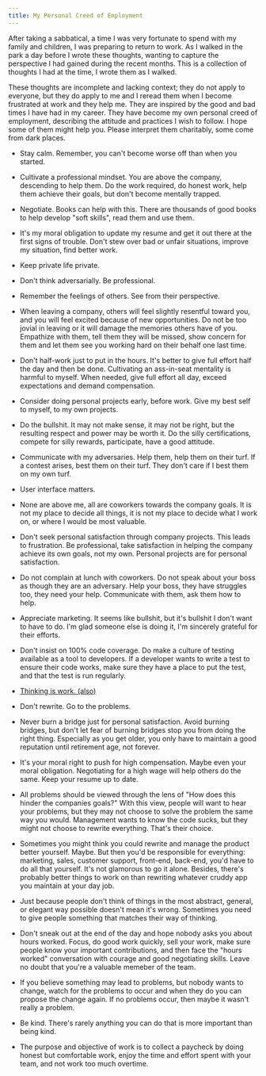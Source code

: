 ```yaml
---
title: My Personal Creed of Employment
---
```


After taking a sabbatical, a time I was very fortunate to spend with my family and children, I was preparing to return to work. As I walked in the park a day before I wrote these thoughts, wanting to capture the perspective I had gained during the recent months. This is a collection of thoughts I had at the time, I wrote them as I walked.

These thoughts are incomplete and lacking context; they do not apply to everyone, but they do apply to me and I reread them when I become frustrated at work and they help me. They are inspired by the good and bad times I have had in my career. They have become my own personal creed of employment, describing the attitude and practices I wish to follow. I hope some of them might help you. Please interpret them charitably, some come from dark places.

- Stay calm. Remember, you can't become worse off than when you started.

- Cultivate a professional mindset. You are above the company, descending to help them. Do the work required, do honest work, help them achieve their goals, but don't become mentally trapped.

- Negotiate. Books can help with this. There are thousands of good books to help develop "soft skills", read them and use them.

- It's my moral obligation to update my resume and get it out there at the first signs of trouble. Don't stew over bad or unfair situations, improve my situation, find better work.

- Keep private life private.

- Don't think adversarially. Be professional.

- Remember the feelings of others. See from their perspective.

- When leaving a company, others will feel slightly resentful toward you, and you will feel excited because of new opportunities. Do not be too jovial in leaving or it will damage the memories others have of you. Empathize with them, tell them they will be missed, show concern for them and let them see you working hard on their behalf one last time.

- Don't half-work just to put in the hours. It's better to give full effort half the day and then be done. Cultivating an ass-in-seat mentality is harmful to myself. When needed, give full effort all day, exceed expectations and demand compensation.

- Consider doing personal projects early, before work. Give my best self to myself, to my own projects.

- Do the bullshit. It may not make sense, it may not be right, but the resulting respect and power may be worth it. Do the silly certifications, compete for silly rewards, participate, have a good attitude.

- Communicate with my adversaries. Help them, help them on their turf. If a contest arises, best them on their turf. They don't care if I best them on my own turf.

- User interface matters.

- None are above me, all are coworkers towards the company goals. It is not my place to decide all things, it is not my place to decide what I work on, or where I would be most valuable.

- Don't seek personal satisfaction through company projects. This leads to frustration. Be professional, take satisfaction in helping the company achieve its own goals, not my own. Personal projects are for personal satisfaction.

- Do not complain at lunch with coworkers. Do not speak about your boss as though they are an adversary. Help your boss, they have struggles too, they need your help. Communicate with them, ask them how to help.

- Appreciate marketing. It seems like bullshit, but it's bullshit I don't want to have to do. I'm glad someone else is doing it, I'm sincerely grateful for their efforts.

- Don't insist on 100% code coverage. Do make a culture of testing available as a tool to developers. If a developer wants to write a test to ensure their code works, make sure they have a place to put the test, and that the test is run regularly.

- [Thinking is work. (also)](https://bellmar.medium.com/all-the-best-engineering-advice-i-stole-from-non-technical-people-eb7f90ca2f5f)

- Don't rewrite. Go to the problems.

- Never burn a bridge just for personal satisfaction. Avoid burning bridges, but don't let fear of burning bridges stop you from doing the right thing. Especially as you get older, you only have to maintain a good reputation until retirement age, not forever.

- It's your moral right to push for high compensation. Maybe even your moral obligation. Negotiating for a high wage will help others do the same. Keep your resume up to date.

- All problems should be viewed through the lens of "How does this hinder the companies goals?" With this view, people will want to hear your problems, but they may not choose to solve the problem the same way you would. Management wants to know the code sucks, but they might not choose to rewrite everything. That's their choice.

- Sometimes you might think you could rewrite and manage the product better yourself. Maybe. But then you'd be responsible for everything: marketing, sales, customer support, front-end, back-end, you'd have to do all that yourself. It's not glamorous to go it alone. Besides, there's probably better things to work on than rewriting whatever cruddy app you maintain at your day job.

- Just because people don't think of things in the most abstract, general, or elegant way possible doesn't mean it's wrong. Sometimes you need to give people something that matches their way of thinking.

- Don't sneak out at the end of the day and hope nobody asks you about hours worked. Focus, do good work quickly, sell your work, make sure people know your important contributions, and then face the "hours worked" conversation with courage and good negotiating skills. Leave no doubt that you're a valuable memeber of the team.

- If you believe something may lead to problems, but nobody wants to change, watch for the problems to occur and when they do  you can propose the change again. If no problems occur, then maybe it wasn't really a problem.

- Be kind. There's rarely anything you can do that is more important than being kind.

- The purpose and objective of work is to collect a paycheck by doing honest but comfortable work, enjoy the time and effort spent with your team, and not work too much overtime.
